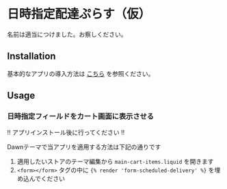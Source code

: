 # 日時指定配達ぷらす（仮）

名前は適当につけました。お察しください。

## Installation

基本的なアプリの導入方法は [こちら](https://github.com/hltree/learn-shopify-app/) を参照ください。

## Usage

### 日時指定フィールドをカート画面に表示させる 

!! アプリインストール後に行ってください !!

Dawnテーマで当アプリを適用する方法は下記の通りです

1. 適用したいストアのテーマ編集から `main-cart-items.liquid` を開きます
2. `<form></form>` タグの中に `{% render 'form-scheduled-delivery' %}` を埋め込んでください